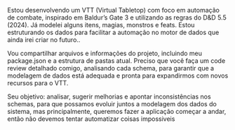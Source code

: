 Estou desenvolvendo um VTT (Virtual Tabletop) com foco em automação de combate, inspirado em Baldur’s Gate 3 e utilizando as regras do D&D 5.5 (2024). Já modelei alguns itens, magias, monstros e feats. Estou estruturando os dados para facilitar a automação no motor de dados que ainda irei criar no futuro..

Vou compartilhar arquivos e informações do projeto, incluindo meu package.json e a estrutura de pastas atual. Preciso que você faça um code review detalhado comigo, analisando cada schema, para garantir que a modelagem de dados está adequada e pronta para expandirmos com novos recursos para o VTT.

Seu objetivo: analisar, sugerir melhorias e apontar inconsistências nos schemas, para que possamos evoluir juntos a modelagem dos dados do sistema, mas principalmente, queremos fazer a aplicação começar a andar, então não devemos tentar automatizar coisas impossiveis